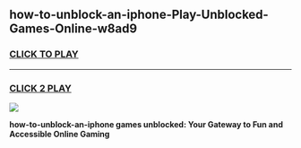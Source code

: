 
## how-to-unblock-an-iphone-Play-Unblocked-Games-Online-w8ad9
<h3>
<a href="https://premium76.site?title=how-to-unblock-an-iphone&ref=25A">CLICK TO PLAY</a></h3>
<hr>

<h3>
<a href="https://premium76.site?title=how-to-unblock-an-iphone&ref=25A">CLICK 2 PLAY</a>
  
</h3>

<a href="https://premium76.site?title=how-to-unblock-an-iphone&ref=25A"><img src="https://clearcache.store/games.png"></a>


**how-to-unblock-an-iphone games unblocked: Your Gateway to Fun and Accessible Online Gaming**
